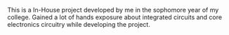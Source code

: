 This is a In-House project developed by me in the sophomore year of my college. Gained a lot of hands exposure about integrated circuits and core electronics circuitry while developing the project.
